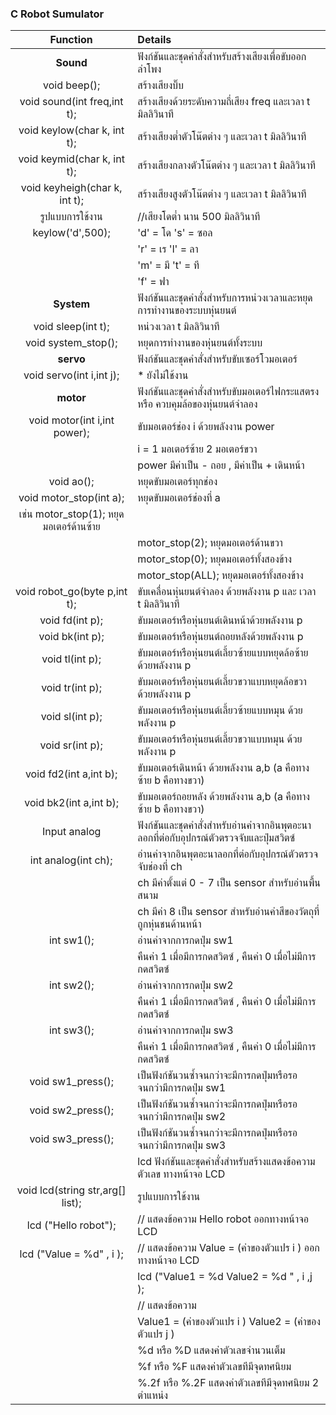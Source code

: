 ### C Robot Sumulator

<!-- |     command     | description              |            syntax             |
| :-------------: | :----------------------- | :---------------------------: |
|     forward     | move forward             |          `fd(speed)`          |
| set motor speed | set motor by motor speed | `fd2(right_speed,left_speed)` | -->

|              **Function**               | **Details**                                                                              |
| :-------------------------------------: | :--------------------------------------------------------------------------------------- |
|                **Sound**                | ฟังก์ชันและชุดคำสั่งสำหรับสร้างเสียงเพื่อขับออกลำโพง                                     |
|              void beep();               | สร้างเสียงบิ๊บ                                                                           |
|       void sound(int freq,int t);       | สร้างเสียงด้วยระดับความถี่เสียง freq และเวลา t มิลลิวินาที                               |
|       void keylow(char k, int t);       | สร้างเสียงต่ำตัวโน๊ตต่าง ๆ และเวลา t มิลลิวินาที                                         |
|       void keymid(char k, int t);       | สร้างเสียงกลางตัวโน๊ตต่าง ๆ และเวลา t มิลลิวินาที                                        |
|      void keyheigh(char k, int t);      | สร้างเสียงสูงตัวโน๊ตต่าง ๆ และเวลา t มิลลิวินาที                                         |
|             รูปแบบการใช้งาน             | //เสียงโดต่ำ นาน 500 มิลลิวินาที                                                         |
|            keylow('d',500);             | 'd' = โด 's' = ซอล                                                                       |
|                                         | 'r' = เร 'l' = ลา                                                                        |
|                                         | 'm' = มี 't' = ที                                                                        |
|                                         | 'f' = ฟา                                                                                 |
|               **System**                | ฟังก์ชันและชุดคำสั่งสำหรับการหน่วงเวลาและหยุดการทำงานของระบบหุ่นยนต์                     |
|           void sleep(int t);            | หน่วงเวลา t มิลลิวินาที                                                                  |
|           void system_stop();           | หยุดการทำงานของหุ่นยนต์ทั้งระบบ                                                          |
|                **servo**                | ฟังก์ชันและชุดคำสั่งสำหรับขับเซอร์โวมอเตอร์                                              |
|        void servo(int i,int j);         | \* ยังไม่ใช้งาน                                                                          |
|                **motor**                | ฟังก์ชันและชุดคำสั่งสำหรับขับมอเตอร์ไฟกระแสตรง หรือ ควบคุมล้อของหุ่นยนต์จำลอง            |
|      void motor(int i,int power);       | ขับมอเตอร์ช่อง i ด้วยพลังงาน power                                                       |
|                                         | i = 1 มอเตอร์ซ้าย 2 มอเตอร์ขวา                                                           |
|                                         | power มีค่าเป็น - ถอย , มีค่าเป็น + เดินหน้า                                             |
|               void ao();                | หยุดขับมอเตอร์ทุกช่อง                                                                    |
|         void motor_stop(int a);         | หยุดขับมอเตอร์ช่องที่ a                                                                  |
| เช่น motor_stop(1); หยุดมอเตอร์ด้านซ้าย |
|                                         | motor_stop(2); หยุดมอเตอร์ด้านขวา                                                        |
|                                         | motor_stop(0); หยุดมอเตอร์ทั้งสองข้าง                                                    |
|                                         | motor_stop(ALL); หยุดมอเตอร์ทั้งสองข้าง                                                  |
|      void robot_go(byte p,int t);       | ขับเคลื่อนหุ่นยนต์จำลอง ด้วยพลังงาน p และ เวลา t มิลลิวินาที                             |
|             void fd(int p);             | ขับมอเตอร์หรือหุ่นยนต์เดินหน้าด้วยพลังงาน p                                              |
|             void bk(int p);             | ขับมอเตอร์หรือหุ่นยนต์ถอยหลังด้วยพลังงาน p                                               |
|             void tl(int p);             | ขับมอเตอร์หรือหุ่นยนต์เลี้ยวซ้ายแบบหยุดล้อซ้าย ด้วยพลังงาน p                             |
|             void tr(int p);             | ขับมอเตอร์หรือหุ่นยนต์เลี้ยวขวาแบบหยุดล้อขวา ด้วยพลังงาน p                               |
|             void sl(int p);             | ขับมอเตอร์หรือหุ่นยนต์เลี้ยวซ้ายแบบหมุน ด้วยพลังงาน p                                    |
|             void sr(int p);             | ขับมอเตอร์หรือหุ่นยนต์เลี้ยวขวาแบบหมุน ด้วยพลังงาน p                                     |
|         void fd2(int a,int b);          | ขับมอเตอร์เดินหน้า ด้วยพลังงาน a,b (a คือทางซ้าย b คือทางขวา)                            |
|         void bk2(int a,int b);          | ขับมอเตอร์ถอยหลัง ด้วยพลังงาน a,b (a คือทางซ้าย b คือทางขวา)                             |
|              Input analog               | ฟังก์ชันและชุดคำสั่งสำหรับอ่านค่าจากอินพุตอะนาลอกที่ต่อกับอุปกรณ์ตัวตรวจจับและปุ่มสวิตซ์ |
|           int analog(int ch);           | อ่านค่าจากอินพุตอะนาลอกที่ต่อกับอุปกรณ์ตัวตรวจจับช่องที่ ch                              |
|                                         | ch มีค่าตั้งแต่ 0 - 7 เป็น sensor สำหรับอ่านพื้นสนาม                                     |
|                                         | ch มีค่า 8 เป็น sensor สำหรับอ่านค่าสีของวัตถุที่ถูกหุ่นชนด้านหน้า                       |
|               int sw1();                | อ่านค่าจากการกดปุ่ม sw1                                                                  |
|                                         | คืนค่า 1 เมื่อมีการกดสวิตซ์ , คืนค่า 0 เมื่อไม่มีการกดสวิตซ์                             |
|               int sw2();                | อ่านค่าจากการกดปุ่ม sw2                                                                  |
|                                         | คืนค่า 1 เมื่อมีการกดสวิตซ์ , คืนค่า 0 เมื่อไม่มีการกดสวิตซ์                             |
|               int sw3();                | อ่านค่าจากการกดปุ่ม sw3                                                                  |
|                                         | คืนค่า 1 เมื่อมีการกดสวิตซ์ , คืนค่า 0 เมื่อไม่มีการกดสวิตซ์                             |
|            void sw1_press();            | เป็นฟังก์ชันวนซ้ำจนกว่าจะมีการกดปุ่มหรือรอจนกว่ามีการกดปุ่ม sw1                          |
|            void sw2_press();            | เป็นฟังก์ชันวนซ้ำจนกว่าจะมีการกดปุ่มหรือรอจนกว่ามีการกดปุ่ม sw2                          |
|            void sw3_press();            | เป็นฟังก์ชันวนซ้ำจนกว่าจะมีการกดปุ่มหรือรอจนกว่ามีการกดปุ่ม sw3                          |
|                                         | lcd ฟังก์ชันและชุดคำสั่งสำหรับสร้างแสดงข้อความ ตัวเลข ทางหน้าจอ LCD                      |
|    void lcd(string str,arg[] list);     | รูปแบบการใช้งาน                                                                          |
|          lcd ("Hello robot");           | // แสดงข้อความ Hello robot ออกทางหน้าจอ LCD                                              |
|        lcd ("Value = %d" , i );         | // แสดงข้อความ Value = (ค่าของตัวแปร i ) ออกทางหน้าจอ LCD                                |
|                                         | lcd ("Value1 = %d Value2 = %d " , i ,j );                                                |
|                                         | // แสดงข้อความ                                                                           |
|                                         | Value1 = (ค่าของตัวแปร i ) Value2 = (ค่าของตัวแปร j )                                    |
|                                         | %d หรือ %D แสดงค่าตัวเลขจำนวนเต็ม                                                        |
|                                         | %f หรือ %F แสดงค่าตัวเลขทีมีจุดทศนิยม                                                    |
|                                         | %.2f หรือ %.2F แสดงค่าตัวเลขทีมีจุดทศนิยม 2 ตำแหน่ง                                      |
